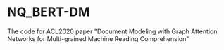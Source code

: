 # NQ_BERT-DM
The code for ACL2020 paper "Document Modeling with Graph Attention Networks for Multi-grained Machine Reading Comprehension"

